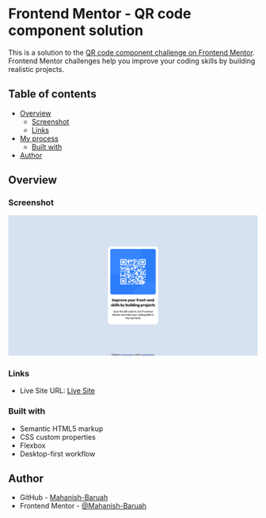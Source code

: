 # Frontend Mentor - QR code component solution

This is a solution to the [QR code component challenge on Frontend Mentor](https://www.frontendmentor.io/challenges/qr-code-component-iux_sIO_H). Frontend Mentor challenges help you improve your coding skills by building realistic projects. 

## Table of contents

- [Overview](#overview)
  - [Screenshot](#screenshot)
  - [Links](#links)
- [My process](#my-process)
  - [Built with](#built-with)
- [Author](#author)

## Overview

### Screenshot

![Screenshot](images/screenshot.png)

### Links

- Live Site URL: [Live Site](https://mahanish-baruah.github.io/qr-code-component/)

### Built with

- Semantic HTML5 markup
- CSS custom properties
- Flexbox
- Desktop-first workflow

## Author

- GitHub - [Mahanish-Baruah](https://github.com/Mahanish-Baruah)
- Frontend Mentor - [@Mahanish-Baruah](https://www.frontendmentor.io/profile/Mahanish-Baruah)